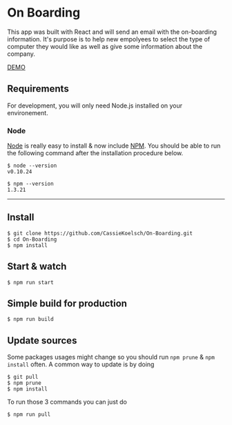 # On Boarding

This app was built with React and will send an email with the on-boarding information.  It's purpose is to help new empolyees to select the type of computer they would like as well as give some information about the company.

[DEMO](https://on-boarding-98207.firebaseapp.com/)

## Requirements

For development, you will only need Node.js installed on your environement.

### Node

[Node](http://nodejs.org/) is really easy to install & now include [NPM](https://npmjs.org/).
You should be able to run the following command after the installation procedure
below.

    $ node --version
    v0.10.24

    $ npm --version
    1.3.21

---

## Install

    $ git clone https://github.com/CassieKoelsch/On-Boarding.git
    $ cd On-Boarding
    $ npm install

## Start & watch

    $ npm run start

## Simple build for production

    $ npm run build

## Update sources

Some packages usages might change so you should run `npm prune` & `npm install` often.
A common way to update is by doing

    $ git pull
    $ npm prune
    $ npm install

To run those 3 commands you can just do

    $ npm run pull
